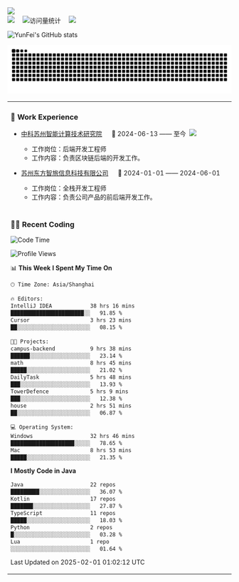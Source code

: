   <!-- dynamic typing effect 动态打字效果 -->
  <div>
    <a href="http://yunfei.plus">
      <img src="https://readme-typing-svg.demolab.com?font=Fira+Code&pause=1000&width=435&lines=console.log(%22Hello%2C%20World%22);祝您今天愉快!&center=true&size=27" />
    </a>
  </div>

  <div>
    <a href="http://yunfei.plus/"><img src="https://img.shields.io/badge/Website-博客-8c36db" /></a>&emsp;
    <!-- visitor -->
    <img src="https://komarev.com/ghpvc/?username=yunfeidog&label=Views&color=orange&style=flat" alt="访问量统计" />&emsp;
    <!-- wakatime -->    
    <a href="https://wakatime.com/@yunfeidog"><img src="https://wakatime.com/badge/user/42d0678c-368b-448b-9a77-5d21c5b55352.svg" /></a>
  </div>

![YunFei's GitHub stats](https://github-readme-stats.vercel.app/api?username=yunfeidog)

![snake](./dist/github-contribution-grid-snake.svg)


<table>

<tr><td>

### 🏢 Work Experience

<img align="right" width="88" src="https://cdn.jsdelivr.net/gh/yunfeidog/yunfeidog/assets/images/yuanze.png" />

- [中科苏州智能计算技术研究院](http://iict.ac.cn/sy) &emsp; 📌 2024-06-13 —— 至今

    - 工作岗位：后端开发工程师
    - 工作内容：负责区块链后端的开发工作。

- [苏州东方智旅信息科技有限公司](http://www.leyoobao.com/) &emsp; 📌 2024-01-01 —— 2024-06-01

    - 工作岗位：全栈开发工程师
    - 工作内容：负责公司产品的前后端开发工作。

</td></tr>

<tr><td>

### 👩‍💻 Recent Coding

<!--START_SECTION:waka-->
![Code Time](http://img.shields.io/badge/Code%20Time-2%2C379%20hrs%2029%20mins-blue)

![Profile Views](http://img.shields.io/badge/Profile%20Views-2-blue)

📊 **This Week I Spent My Time On** 

```text
🕑︎ Time Zone: Asia/Shanghai

🔥 Editors: 
IntelliJ IDEA            38 hrs 16 mins      ███████████████████████░░   91.85 % 
Cursor                   3 hrs 23 mins       ██░░░░░░░░░░░░░░░░░░░░░░░   08.15 % 

🐱‍💻 Projects: 
campus-backend           9 hrs 38 mins       ██████░░░░░░░░░░░░░░░░░░░   23.14 % 
math                     8 hrs 45 mins       █████░░░░░░░░░░░░░░░░░░░░   21.02 % 
DailyTask                5 hrs 48 mins       ███░░░░░░░░░░░░░░░░░░░░░░   13.93 % 
TowerDefence             5 hrs 9 mins        ███░░░░░░░░░░░░░░░░░░░░░░   12.38 % 
house                    2 hrs 51 mins       ██░░░░░░░░░░░░░░░░░░░░░░░   06.87 % 

💻 Operating System: 
Windows                  32 hrs 46 mins      ████████████████████░░░░░   78.65 % 
Mac                      8 hrs 53 mins       █████░░░░░░░░░░░░░░░░░░░░   21.35 % 
```

**I Mostly Code in Java** 

```text
Java                     22 repos            █████████░░░░░░░░░░░░░░░░   36.07 % 
Kotlin                   17 repos            ███████░░░░░░░░░░░░░░░░░░   27.87 % 
TypeScript               11 repos            █████░░░░░░░░░░░░░░░░░░░░   18.03 % 
Python                   2 repos             █░░░░░░░░░░░░░░░░░░░░░░░░   03.28 % 
Lua                      1 repo              ░░░░░░░░░░░░░░░░░░░░░░░░░   01.64 % 
```




 Last Updated on 2025-02-01 01:02:12 UTC
<!--END_SECTION:waka-->

</td></tr>
<table>
